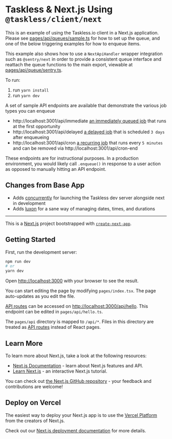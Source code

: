 # Taskless & Next.js Using `@taskless/client/next`

This is an example of using the Taskless.io client in a Next.js application. Please see [pages/api/queues/sample.ts](./pages/api/queues/sample.ts) for how to set up the queue, and one of the below triggering examples for how to enqueue items.

This example also shows how to use a `NextApiHandler` wrapper integration such as `@sentry/next` in order to provide a consistent queue interface and reattach the queue functions to the main export, viewable at [pages/api/queue/sentry.ts](./pages/api/queues/sentry.ts).

To run:

1. run `yarn install`
2. run `yarn dev`

A set of sample API endpoints are available that demonstrate the various job types you can enqueue

- http://localhost:3001/api/immediate [an immediately queued job](./pages/api/immediate.ts) that runs at the first opportunity
- http://localhost:3001/api/delayed [a delayed job](./pages/api/delayed.ts) that is scheduled `3 days` after enqueueing
- http://localhost:3001/api/cron [a recurring job](./pages/api/cron.ts) that runs every `5 minutes` and can be removed via http://localhost:3001/api/cron-end

These endpoints are for instructional purposes. In a production environment, you would likely call `.enqueue()` in response to a user action as opposed to manually hitting an API endpoint.

## Changes from Base App

- Adds [concurrently](https://www.npmjs.com/package/concurrently) for launching the Taskless dev server alongside next in development
- Adds [luxon](https://github.com/moment/luxon) for a sane way of managing dates, times, and durations

---

This is a [Next.js](https://nextjs.org/) project bootstrapped with [`create-next-app`](https://github.com/vercel/next.js/tree/canary/packages/create-next-app).

## Getting Started

First, run the development server:

```bash
npm run dev
# or
yarn dev
```

Open [http://localhost:3000](http://localhost:3000) with your browser to see the result.

You can start editing the page by modifying `pages/index.tsx`. The page auto-updates as you edit the file.

[API routes](https://nextjs.org/docs/api-routes/introduction) can be accessed on [http://localhost:3000/api/hello](http://localhost:3000/api/hello). This endpoint can be edited in `pages/api/hello.ts`.

The `pages/api` directory is mapped to `/api/*`. Files in this directory are treated as [API routes](https://nextjs.org/docs/api-routes/introduction) instead of React pages.

## Learn More

To learn more about Next.js, take a look at the following resources:

- [Next.js Documentation](https://nextjs.org/docs) - learn about Next.js features and API.
- [Learn Next.js](https://nextjs.org/learn) - an interactive Next.js tutorial.

You can check out [the Next.js GitHub repository](https://github.com/vercel/next.js/) - your feedback and contributions are welcome!

## Deploy on Vercel

The easiest way to deploy your Next.js app is to use the [Vercel Platform](https://vercel.com/new?utm_medium=default-template&filter=next.js&utm_source=create-next-app&utm_campaign=create-next-app-readme) from the creators of Next.js.

Check out our [Next.js deployment documentation](https://nextjs.org/docs/deployment) for more details.
